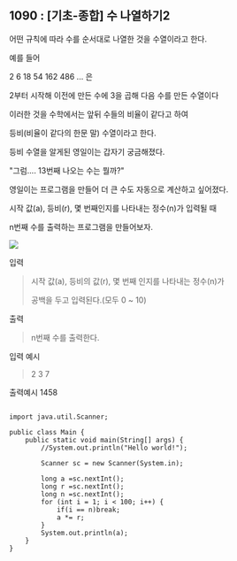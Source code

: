 ## 1090 : [기초-종합] 수 나열하기2

어떤 규칙에 따라 수를 순서대로 나열한 것을 수열이라고 한다.



예를 들어

2 6 18 54 162 486 ... 은

2부터 시작해 이전에 만든 수에 3을 곱해 다음 수를 만든 수열이다

이러한 것을 수학에서는 앞뒤 수들의 비율이 같다고 하여

등비(비율이 같다의 한문 말) 수열이라고 한다.



등비 수열을 알게된 영일이는 갑자기 궁금해졌다.



"그럼.... 13번째 나오는 수는 뭘까?"



영일이는 프로그램을 만들어 더 큰 수도 자동으로 계산하고 싶어졌다.



시작 값(a), 등비(r), 몇 번째인지를 나타내는 정수(n)가 입력될 때

n번째 수를 출력하는 프로그램을 만들어보자.

<img src="https://codeup.kr/upload/pimg6206_1.png">








입력

>시작 값(a), 등비의 값(r), 몇 번째 인지를 나타내는 정수(n)가
>
>공백을 두고 입력된다.(모두 0 ~ 10)





출력

>n번째 수를 출력한다.

입력 예시

>2   3  7


출력예시
1458


```shell

import java.util.Scanner;

public class Main {
    public static void main(String[] args) {
        //System.out.println("Hello world!");

        Scanner sc = new Scanner(System.in);

        long a =sc.nextInt();
        long r =sc.nextInt();
        long n =sc.nextInt();
        for (int i = 1; i < 100; i++) {
            if(i == n)break;
            a *= r;
        }
        System.out.println(a);
    }
}
```
